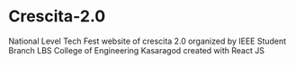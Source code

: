 # Crescita-2.0
National Level Tech Fest website of crescita 2.0 organized by IEEE Student Branch LBS College of Engineering Kasaragod created with React JS
